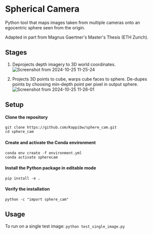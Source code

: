 # Spherical Camera
Python tool that maps images taken from multiple cameras onto an egocentric sphere seen from the origin.

Adapted in part from Magnus Gaertner's Master's Thesis (ETH Zurich).

## Stages
1. Deprojects depth imagery to 3D world coordinates.
![Screenshot from 2024-10-25 11-25-24](https://github.com/user-attachments/assets/9cd61c81-7458-455c-a739-f9552ca5dce4)

2. Projects 3D points to cube, warps cube faces to sphere. De-dupes points by choosing min-depth point per pixel in output sphere.
![Screenshot from 2024-10-25 11-26-01](https://github.com/user-attachments/assets/68aa0d99-dfc9-4f20-bc45-3040ab81e3f8)

## Setup
#### Clone the repository

```
git clone https://github.com/Kappibw/sphere_cam.git
cd sphere_cam
```

#### Create and activate the Conda environment
```
conda env create -f environment.yml
conda activate spherecam
```

#### Install the Python package in editable mode
```
pip install -e .
```

#### Verify the installation
```
python -c "import sphere_cam"
```


## Usage
To run on a single test image:
`python test_single_image.py`
